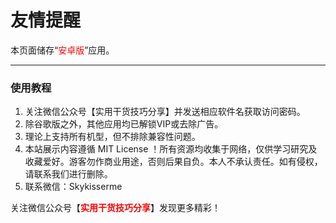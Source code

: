 # 友情提醒
本页面储存“<span style="color: #ff0000;">安卓版</span>”应用。
<hr />

### 使用教程

1.  关注微信公众号【实用干货技巧分享】并发送相应软件名获取访问密码。
2.  除谷歌版之外，其他应用均已解锁VIP或去除广告。
3.  理论上支持所有机型，但不排除兼容性问题。
4.  本站展示内容遵循 MIT License ！所有资源均收集于网络，仅供学习研究及收藏爱好。游客勿作商业用途，否则后果自负。本人不承认责任。如有侵权，请联系我们进行删除。
5.  联系微信：Skykisserme

关注微信公众号【<span style="color: #ff0000;"><strong>实用干货技巧分享</strong></span>】发现更多精彩！
